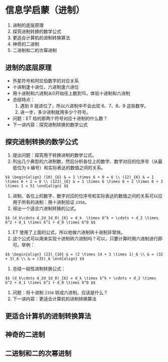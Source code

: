 # 信息学启蒙（进制）

1. 进制的底层原理
1. 探究进制转换的数学公式
1. 更适合计算机的进制转换算法
1. 神奇的二进制
1. 二进制和二的次幂进制

		
## 进制的底层原理

- 外星符号和阿拉伯数字的对应关系
- 十进制逢十进位，六进制逢六进位
- 用十进制和六进制从0开始往上数到15，体验十进制和六进制
- 总结特点：
   1. 遇到 6 就进位了，所以六进制中不会出现 6、7、8、9 这些数字。
   1. 进一步，多少进制就用多少个符号。
- 问题：ET 给的那两个符号对应十进制的什么数？
- 下一讲内容：探究进制转换的数学公式

		
## 探究进制转换的数学公式

1. 提出问题：探究用于转换进制的数学公式。
1. 列出几个典型的六进制数，然后分析各位上的数字、数字对应的位序号（从最低位为 `0` 编号）和实际表达的数值之间的关系。

`$$
\begin{align}
    (10)_{6} & = 1 \times 6 + 0 = 6 \\
    (12)_{6} & = 1 \times 6 + 2 = 8 \\
    (123)_{6} & = 1 \times 6 \times 6 + 2 \times 6 + 3 \times 1 = 51
\end{align}
$$`

1. 进制、各位上的数字、数字对应的位序号和实际表达的数值之间的关系可以应用于所有的进制：用十进制验证 `2358`。
1. 得出一个适合六进制转换的公式。

`$$
    (d_k\cdots d_2d_1d_0)_{6} = d_k  \times 6^k + \cdots + d_2 \times 6^2 + d_1 \times 6^1 + d_0 \times 6^0
$$`

1. ET 使用了上面的公式，所以他做六进制转十进制非常快。
1. 这个公式可以用来实现十进制转六进制吗？可以，只要计算时用六进制进行即可。举例：

`$$
\begin{align}
    (23)_{10} & = (2 \times 14 + 3 \times 1)_6 \\
              & = (32 + 3)_6 \\
              & = (35)_6
\end{align}
$$`

1. 总结一般性进制转换公式：

`$$
    (d_k\cdots d_2d_1d_0)_{b} = d_k \times b^k + \cdots + d_2 \times b^2 + d_1 \times b^1 + d_0 \times b^0
$$`

1. 问题：将十进制 `2358` 转成六进制，应该是什么？
1. 下一讲内容：更适合计算机的进制转换算法

		
## 更适合计算机的进制转换算法

		
## 神奇的二进制

		
## 二进制和二的次幂进制

